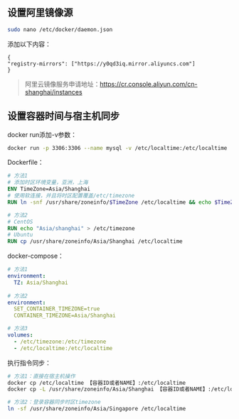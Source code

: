 ## 设置阿里镜像源
```bash
sudo nano /etc/docker/daemon.json
```
添加以下内容：
```
{
"registry-mirrors": ["https://y0qd3iq.mirror.aliyuncs.com"]
}
```
> 阿里云镜像服务申请地址：https://cr.console.aliyun.com/cn-shanghai/instances

## 设置容器时间与宿主机同步
docker run添加-v参数：
```bash
docker run -p 3306:3306 --name mysql -v /etc/localtime:/etc/localtime
```

Dockerfile：
```dockerfile
# 方法1
# 添加时区环境变量，亚洲，上海
ENV TimeZone=Asia/Shanghai
# 使用软连接，并且将时区配置覆盖/etc/timezone
RUN ln -snf /usr/share/zoneinfo/$TimeZone /etc/localtime && echo $TimeZone > /etc/timezone

# 方法2
# CentOS
RUN echo "Asia/shanghai" > /etc/timezone
# Ubuntu
RUN cp /usr/share/zoneinfo/Asia/Shanghai /etc/localtime
```

docker-compose：
```yaml
# 方法1
environment:
  TZ: Asia/Shanghai
  
# 方法2
environment:
  SET_CONTAINER_TIMEZONE=true
  CONTAINER_TIMEZONE=Asia/Shanghai

# 方法3
volumes:
  - /etc/timezone:/etc/timezone
  - /etc/localtime:/etc/localtime
```

执行指令同步：
```bash
# 方法1：直接在宿主机操作
docker cp /etc/localtime 【容器ID或者NAME】:/etc/localtime
docker cp -L /usr/share/zoneinfo/Asia/Shanghai 【容器ID或者NAME】:/etc/localtime

# 方法2：登录容器同步时区timezone
ln -sf /usr/share/zoneinfo/Asia/Singapore /etc/localtime
```

